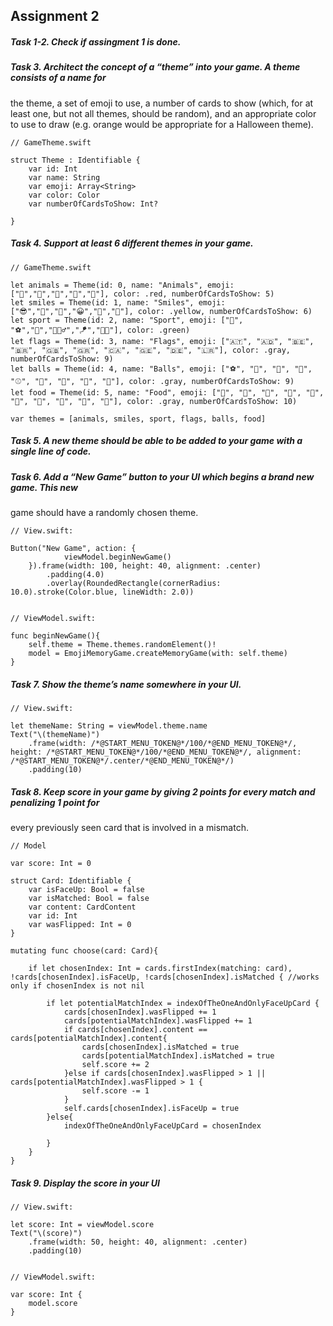 ## Assignment 2

##### Task 1-2. Check if assingment 1 is done.

##### Task 3. Architect the concept of a “theme” into your game. A theme consists of a name for
the theme, a set of emoji to use, a number of cards to show (which, for at least one,
but not all themes, should be random), and an appropriate color to use to draw (e.g.
orange would be appropriate for a Halloween theme). 

```
// GameTheme.swift

struct Theme : Identifiable {
    var id: Int
    var name: String
    var emoji: Array<String>
    var color: Color
    var numberOfCardsToShow: Int?

}

```

##### Task 4. Support at least 6 different themes in your game. 

```
// GameTheme.swift

let animals = Theme(id: 0, name: "Animals", emoji: ["🐶","🦊","🐸","🐤","🐙"], color: .red, numberOfCardsToShow: 5)
let smiles = Theme(id: 1, name: "Smiles", emoji:  ["😎","🥶","🥰","😀","👿","🤡"], color: .yellow, numberOfCardsToShow: 6)
let sport = Theme(id: 2, name: "Sport", emoji: ["🏀", "⚽️","🏓","🧘🏻‍♂️","🪁","🏇🏽"], color: .green)
let flags = Theme(id: 3, name: "Flags", emoji: ["🇦🇹", "🇦🇩", "🇧🇪", "🇧🇷", "🇬🇧", "🇬🇷", "🇨🇦", "🇬🇪", "🇩🇪", "🇱🇷"], color: .gray, numberOfCardsToShow: 9)
let balls = Theme(id: 4, name: "Balls", emoji: ["⚽️", "🏀", "🎱", "🏈", "⚾️", "🥎", "🎾", "🏐", "🏉"], color: .gray, numberOfCardsToShow: 9)
let food = Theme(id: 5, name: "Food", emoji: ["🍓", "🥑", "🥖", "🌽", "🧄", "🍔", "🥐", "🍩", "🍭", "🎂"], color: .gray, numberOfCardsToShow: 10)

var themes = [animals, smiles, sport, flags, balls, food]

```


##### Task 5. A new theme should be able to be added to your game with a single line of code. 


##### Task 6. Add a “New Game” button to your UI which begins a brand new game. This new
game should have a randomly chosen theme.

```
// View.swift:

Button("New Game", action: {
            viewModel.beginNewGame()
    }).frame(width: 100, height: 40, alignment: .center)
        .padding(4.0)
        .overlay(RoundedRectangle(cornerRadius: 10.0).stroke(Color.blue, lineWidth: 2.0))


// ViewModel.swift:

func beginNewGame(){
    self.theme = Theme.themes.randomElement()!
    model = EmojiMemoryGame.createMemoryGame(with: self.theme)
}

```


##### Task 7. Show the theme’s name somewhere in your UI. 

```
// View.swift:

let themeName: String = viewModel.theme.name
Text("\(themeName)")
    .frame(width: /*@START_MENU_TOKEN@*/100/*@END_MENU_TOKEN@*/, height: /*@START_MENU_TOKEN@*/100/*@END_MENU_TOKEN@*/, alignment: /*@START_MENU_TOKEN@*/.center/*@END_MENU_TOKEN@*/)
    .padding(10)

```

##### Task 8. Keep score in your game by giving 2 points for every match and penalizing 1 point for
every previously seen card that is involved in a mismatch.

```
// Model

var score: Int = 0

struct Card: Identifiable {
    var isFaceUp: Bool = false
    var isMatched: Bool = false
    var content: CardContent
    var id: Int
    var wasFlipped: Int = 0
}

mutating func choose(card: Card){
   
    if let chosenIndex: Int = cards.firstIndex(matching: card), !cards[chosenIndex].isFaceUp, !cards[chosenIndex].isMatched { //works only if chosenIndex is not nil
        
        if let potentialMatchIndex = indexOfTheOneAndOnlyFaceUpCard {
            cards[chosenIndex].wasFlipped += 1
            cards[potentialMatchIndex].wasFlipped += 1
            if cards[chosenIndex].content == cards[potentialMatchIndex].content{
                cards[chosenIndex].isMatched = true
                cards[potentialMatchIndex].isMatched = true
                self.score += 2
            }else if cards[chosenIndex].wasFlipped > 1 || cards[potentialMatchIndex].wasFlipped > 1 {
                self.score -= 1
            }
            self.cards[chosenIndex].isFaceUp = true
        }else{
            indexOfTheOneAndOnlyFaceUpCard = chosenIndex
            
        }
    }
}

```

##### Task 9. Display the score in your UI

```
// View.swift:

let score: Int = viewModel.score
Text("\(score)")
    .frame(width: 50, height: 40, alignment: .center)
    .padding(10)


// ViewModel.swift:

var score: Int {
    model.score
}

```
